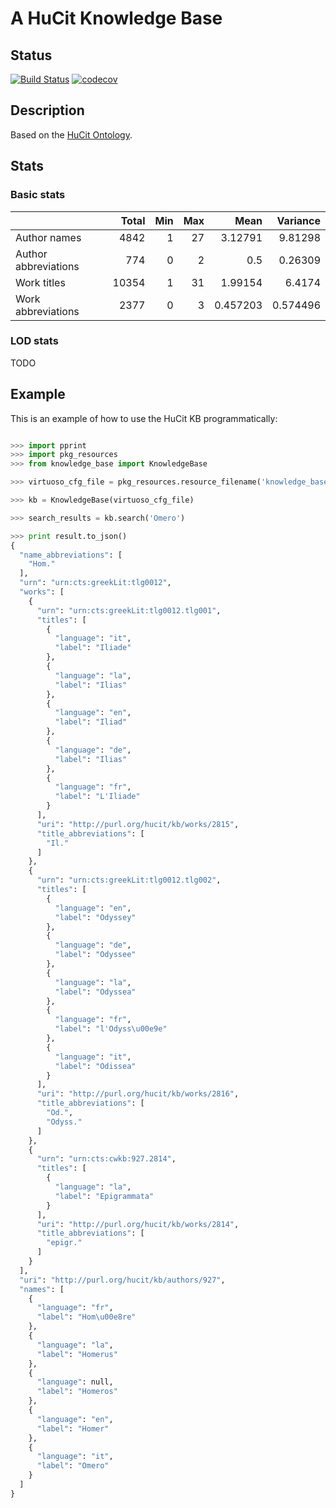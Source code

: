 # A HuCit Knowledge Base

## Status

[![Build Status](http://img.shields.io/travis/mromanello/hucit_kb.svg)](https://travis-ci.org/mromanello/hucit_kb)
[![codecov](https://codecov.io/gh/mromanello/hucit_kb/branch/master/graph/badge.svg)](https://codecov.io/gh/mromanello/hucit_kb)

## Description



Based on the [HuCit Ontology](http://www.essepuntato.it/lode/owlapi/http://purl.org/net/hucit).


## Stats

### Basic stats

|                      |   Total |   Min |   Max |     Mean |   Variance |
|:---------------------|--------:|------:|------:|---------:|-----------:|
| Author names         |    4842 |     1 |    27 | 3.12791  |   9.81298  |
| Author abbreviations |     774 |     0 |     2 | 0.5      |   0.26309  |
| Work titles          |   10354 |     1 |    31 | 1.99154  |   6.4174   |
| Work abbreviations   |    2377 |     0 |     3 | 0.457203 |   0.574496 |
### LOD stats

TODO

## Example

This is an example of how to use the HuCit KB programmatically:

```python

>>> import pprint
>>> import pkg_resources
>>> from knowledge_base import KnowledgeBase

>>> virtuoso_cfg_file = pkg_resources.resource_filename('knowledge_base','config/virtuoso.ini')

>>> kb = KnowledgeBase(virtuoso_cfg_file)

>>> search_results = kb.search('Omero')

>>> print result.to_json()
{
  "name_abbreviations": [
    "Hom."
  ],
  "urn": "urn:cts:greekLit:tlg0012",
  "works": [
    {
      "urn": "urn:cts:greekLit:tlg0012.tlg001",
      "titles": [
        {
          "language": "it",
          "label": "Iliade"
        },
        {
          "language": "la",
          "label": "Ilias"
        },
        {
          "language": "en",
          "label": "Iliad"
        },
        {
          "language": "de",
          "label": "Ilias"
        },
        {
          "language": "fr",
          "label": "L'Iliade"
        }
      ],
      "uri": "http://purl.org/hucit/kb/works/2815",
      "title_abbreviations": [
        "Il."
      ]
    },
    {
      "urn": "urn:cts:greekLit:tlg0012.tlg002",
      "titles": [
        {
          "language": "en",
          "label": "Odyssey"
        },
        {
          "language": "de",
          "label": "Odyssee"
        },
        {
          "language": "la",
          "label": "Odyssea"
        },
        {
          "language": "fr",
          "label": "l'Odyss\u00e9e"
        },
        {
          "language": "it",
          "label": "Odissea"
        }
      ],
      "uri": "http://purl.org/hucit/kb/works/2816",
      "title_abbreviations": [
        "Od.",
        "Odyss."
      ]
    },
    {
      "urn": "urn:cts:cwkb:927.2814",
      "titles": [
        {
          "language": "la",
          "label": "Epigrammata"
        }
      ],
      "uri": "http://purl.org/hucit/kb/works/2814",
      "title_abbreviations": [
        "epigr."
      ]
    }
  ],
  "uri": "http://purl.org/hucit/kb/authors/927",
  "names": [
    {
      "language": "fr",
      "label": "Hom\u00e8re"
    },
    {
      "language": "la",
      "label": "Homerus"
    },
    {
      "language": null,
      "label": "Homeros"
    },
    {
      "language": "en",
      "label": "Homer"
    },
    {
      "language": "it",
      "label": "Omero"
    }
  ]
}
```
